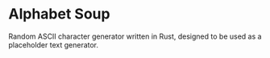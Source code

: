 # Alphabet Soup
Random ASCII character generator written in Rust, designed to be used as a placeholder text generator.
